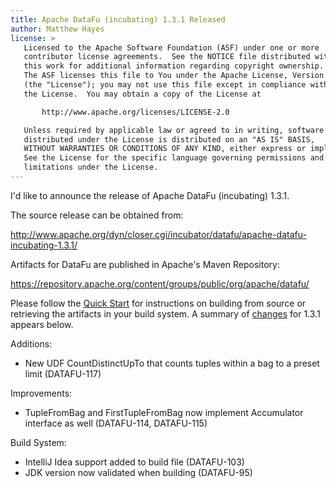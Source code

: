 ```yaml
---
title: Apache DataFu (incubating) 1.3.1 Released
author: Matthew Hayes
license: >
   Licensed to the Apache Software Foundation (ASF) under one or more
   contributor license agreements.  See the NOTICE file distributed with
   this work for additional information regarding copyright ownership.
   The ASF licenses this file to You under the Apache License, Version 2.0
   (the "License"); you may not use this file except in compliance with
   the License.  You may obtain a copy of the License at

       http://www.apache.org/licenses/LICENSE-2.0

   Unless required by applicable law or agreed to in writing, software
   distributed under the License is distributed on an "AS IS" BASIS,
   WITHOUT WARRANTIES OR CONDITIONS OF ANY KIND, either express or implied.
   See the License for the specific language governing permissions and
   limitations under the License.
---
```


I'd like to announce the release of Apache DataFu (incubating) 1.3.1.

The source release can be obtained from:

http://www.apache.org/dyn/closer.cgi/incubator/datafu/apache-datafu-incubating-1.3.1/

Artifacts for DataFu are published in Apache's Maven Repository:

https://repository.apache.org/content/groups/public/org/apache/datafu/

Please follow the [Quick Start](/docs/quick-start.html) for instructions on building from source or retrieving the artifacts in your build system.  A summary of [changes](https://github.com/apache/incubator-datafu/blob/1.3.1/changes.md) for 1.3.1 appears below.

Additions:

* New UDF CountDistinctUpTo that counts tuples within a bag to a preset limit (DATAFU-117)

Improvements:

* TupleFromBag and FirstTupleFromBag now implement Accumulator interface as well (DATAFU-114, DATAFU-115)

Build System:

* IntelliJ Idea support added to build file (DATAFU-103)
* JDK version now validated when building (DATAFU-95)